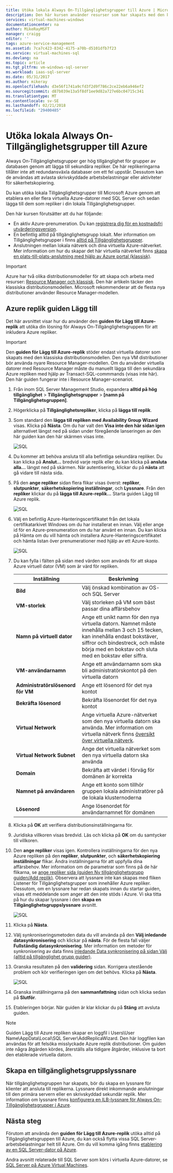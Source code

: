 ```yaml
---
title: Utöka lokala Always On-Tillgänglighetsgrupper till Azure | Microsoft Docs
description: Den här kursen använder resurser som har skapats med den klassiska distributionsmodellen och beskriver hur du använder guiden Lägg till replik i SQL Server Management Studio (SSMS) för att lägga till en replik av en Always On-Tillgänglighetsgruppen i Azure.
services: virtual-machines-windows
documentationcenter: na
author: MikeRayMSFT
manager: craigg
editor: ''
tags: azure-service-management
ms.assetid: 7ca7c423-8342-4175-a70b-d5101dfb7f23
ms.service: virtual-machines-sql
ms.devlang: na
ms.topic: article
ms.tgt_pltfrm: vm-windows-sql-server
ms.workload: iaas-sql-server
ms.date: 05/31/2017
ms.author: mikeray
ms.openlocfilehash: d3e56f1741a9cfd3f2d9f786c2ce22eb6a946ef2
ms.sourcegitcommit: d87b039e13a5f8df1ee9d82a727e6bc04715c341
ms.translationtype: MT
ms.contentlocale: sv-SE
ms.lasthandoff: 02/21/2018
ms.locfileid: "29400485"
---
```

# <a name="extend-on-premises-always-on-availability-groups-to-azure"></a>Utöka lokala Always On-Tillgänglighetsgrupper till Azure
Always On-Tillgänglighetsgrupper ger hög tillgänglighet för grupper av databasen genom att lägga till sekundära repliker. De här replikeringarna tillåter inte att redundansväxla databaser om ett fel uppstår. Dessutom kan de användas att avlasta skrivskyddade arbetsbelastningar eller aktiviteter för säkerhetskopiering.

Du kan utöka lokala Tillgänglighetsgrupper till Microsoft Azure genom att etablera en eller flera virtuella Azure-datorer med SQL Server och sedan lägga till dem som repliker i din lokala Tillgänglighetsgrupper.

Den här kursen förutsätter att du har följande:

* En aktiv Azure-prenumeration. Du kan [registrera dig för en kostnadsfri utvärderingsversion](https://azure.microsoft.com/pricing/free-trial/).
* En befintlig alltid på tillgänglighetsgrupp lokalt. Mer information om Tillgänglighetsgrupper i finns [alltid på Tillgänglighetsgrupper](https://msdn.microsoft.com/library/hh510230.aspx).
* Anslutningen mellan lokala nätverk och dina virtuella Azure-nätverket. Mer information om hur du skapar det här virtuella nätverket finns [skapa en plats-till-plats-anslutning med hjälp av Azure portal (klassisk)](../../../vpn-gateway/vpn-gateway-howto-site-to-site-classic-portal.md).

> [!IMPORTANT] 
> Azure har två olika distributionsmodeller för att skapa och arbeta med resurser: [Resource Manager och klassisk](../../../azure-resource-manager/resource-manager-deployment-model.md). Den här artikeln täcker den klassiska distributionsmodellen. Microsoft rekommenderar att de flesta nya distributioner använder Resource Manager-modellen.

## <a name="add-azure-replica-wizard"></a>Azure replik guiden Lägg till
Det här avsnittet visar hur du använder den **guiden för Lägg till Azure-replik** att utöka din lösning för Always On-Tillgänglighetsgruppen för att inkludera Azure repliker.

> [!IMPORTANT]
> Den **guiden för Lägg till Azure-replik** stöder endast virtuella datorer som skapats med den klassiska distributionsmodellen. Den nya VM distributioner bör använda nyare Resource Manager-modellen. Om du använder virtuella datorer med Resource Manager måste du manuellt lägga till den sekundära Azure repliken med hjälp av Transact-SQL-commmands (visas inte här). Den här guiden fungerar inte i Resource Manager-scenariot.

1. Från inom SQL Server Management Studio, expandera **alltid på hög tillgänglighet** > **Tillgänglighetsgrupper** > **[namn på Tillgänglighetsgruppen]**.
2. Högerklicka på **Tillgänglighetsrepliker**, klicka på **lägga till replik**.
3. Som standard den **lägga till repliken med Availability Group Wizard** visas. Klicka på **Nästa**.  Om du har valt den **Visa inte den här sidan igen** alternativet längst ned på sidan under föregående lanseringen av den här guiden kan den här skärmen visas inte.
   
    ![SQL](./media/virtual-machines-windows-classic-sql-onprem-availability/IC742861.png)
4. Du kommer att behöva ansluta till alla befintliga sekundära repliker. Du kan klicka på **Anslut...** bredvid varje replik eller du kan klicka på **ansluta alla...** längst ned på skärmen. När autentisering, klickar du på **nästa** att gå vidare till nästa sida.
5. På den **ange repliker** sidan flera flikar visas överst: **repliker**, **slutpunkter**, **säkerhetskopiering inställningar**, och  **Lyssnare**. Från den **repliker** klickar du på **lägga till Azure-replik...** Starta guiden Lägg till Azure replik.
   
    ![SQL](./media/virtual-machines-windows-classic-sql-onprem-availability/IC742863.png)
6. Välj en befintlig Azure-Hanteringscertifikatet från det lokala certifikatarkivet Windows om du har installerat en innan. Välj eller ange id för en Azure-prenumeration om du har använt en innan. Du kan klicka på Hämta om du vill hämta och installera Azure-Hanteringscertifikatet och hämta listan över prenumerationer med hjälp av ett Azure-konto.
   
    ![SQL](./media/virtual-machines-windows-classic-sql-onprem-availability/IC742864.png)
7. Du kan fylla i fälten på sidan med värden som används för att skapa Azure virtuell dator (VM) som är värd för repliken.
   
   | Inställning | Beskrivning |
   | --- | --- |
   | **Bild** |Välj önskad kombination av OS- och SQL Server |
   | **VM-storlek** |Välj storleken på VM som bäst passar dina affärsbehov |
   | **Namn på virtuell dator** |Ange ett unikt namn för den nya virtuella datorn. Namnet måste innehålla mellan 3 och 15 tecken, kan innehålla endast bokstäver, siffror och bindestreck, och måste börja med en bokstav och sluta med en bokstav eller siffra. |
   | **VM-användarnamn** |Ange ett användarnamn som ska bli administratörskontot på den virtuella datorn |
   | **Administratörslösenord för VM** |Ange ett lösenord för det nya kontot |
   | **Bekräfta lösenord** |Bekräfta lösenordet för det nya kontot |
   | **Virtual Network** |Ange virtuella Azure-nätverket som den nya virtuella datorn ska använda. Mer information om virtuella nätverk finns [översikt över virtuella nätverk](../../../virtual-network/virtual-networks-overview.md). |
   | **Virtual Network Subnet** |Ange det virtuella nätverket som den nya virtuella datorn ska använda |
   | **Domain** |Bekräfta att värdet i förväg för domänen är korrekta |
   | **Namnet på användaren** |Ange ett konto som tillhör gruppen lokala administratörer på de lokala klusternoderna |
   | **Lösenord** |Ange lösenordet för användarnamnet för domänen |
8. Klicka på **OK** att verifiera distributionsinställningarna för.
9. Juridiska villkoren visas bredvid. Läs och klicka på **OK** om du samtycker till villkoren.
10. Den **ange repliker** visas igen. Kontrollera inställningarna för den nya Azure repliken på den **repliker**, **slutpunkter**, och **säkerhetskopiering inställningar** flikar. Ändra inställningarna för att uppfylla dina affärsbehov.  Mer information om de parametrar som finns på de här flikarna, se [ange repliker sida (guiden Ny tillgänglighetsgrupp guiden/Add replik)](https://msdn.microsoft.com/library/hh213088.aspx). Observera att lyssnare inte kan skapas med fliken Listener för Tillgänglighetsgrupper som innehåller Azure repliker. Dessutom, om en lyssnare har redan skapats innan du startar guiden, visas ett meddelande som anger att den inte stöds i Azure. Vi ska titta på hur du skapar lyssnare i den **skapa en Tillgänglighetsgruppslyssnare** avsnitt.
    
     ![SQL](./media/virtual-machines-windows-classic-sql-onprem-availability/IC742865.png)
11. Klicka på **Nästa**.
12. Välj synkroniseringsmetoden data du vill använda på den **Välj inledande datasynkronisering** och klickar på **nästa**. För de flesta fall väljer **Fullständig datasynkronisering**. Mer information om metoder för synkronisering av data finns [inledande Data synkronisering på sidan Välj (alltid på tillgänglighet grupp guider)](https://msdn.microsoft.com/library/hh231021.aspx).
13. Granska resultaten på den **validering** sidan. Korrigera utestående problem och kör verifieringen igen om det behövs. Klicka på **Nästa**.
    
     ![SQL](./media/virtual-machines-windows-classic-sql-onprem-availability/IC742866.png)
14. Granska inställningarna på den **sammanfattning** sidan och klicka sedan på **Slutför**.
15. Etableringen börjar. När guiden är klar klickar du på **Stäng** att avsluta guiden.

> [!NOTE]
> Guiden Lägg till Azure repliken skapar en loggfil i Users\User Name\AppData\Local\SQL Server\AddReplicaWizard. Den här loggfilen kan användas för att felsöka misslyckade Azure replik distributioner. Om guiden inte några åtgärden kördes, återställs alla tidigare åtgärder, inklusive ta bort den etablerade virtuella datorn.
> 
> 

## <a name="create-an-availability-group-listener"></a>Skapa en tillgänglighetsgruppslyssnare
När tillgänglighetsgruppen har skapats, bör du skapa en lyssnare för klienter att ansluta till replikerna. Lyssnare direkt inkommande anslutningar till den primära servern eller en skrivskyddad sekundär replik. Mer information om lyssnare finns [konfigurera en ILB-lyssnare för Always On-Tillgänglighetsgrupper i Azure](../classic/ps-sql-int-listener.md).

## <a name="next-steps"></a>Nästa steg
Förutom att använda den **guiden för Lägg till Azure-replik** utöka alltid på Tillgänglighetsgruppen till Azure, du kan också flytta vissa SQL Server-arbetsbelastningar helt till Azure. Om du vill komma igång finns [etablering av en SQL Server-dator på Azure](../sql/virtual-machines-windows-portal-sql-server-provision.md).

Andra avsnitt relaterade till SQL Server som körs i virtuella Azure-datorer, se [SQL Server på Azure Virtual Machines](../sql/virtual-machines-windows-sql-server-iaas-overview.md).

